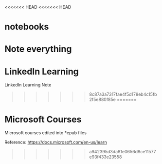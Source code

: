 <<<<<<< HEAD
<<<<<<< HEAD
# notebooks
Note everything
=======
# LinkedIn Learning
LinkedIn Learning Note
>>>>>>> 8c87a3a7317fae4f5d178eb4c15fb2f5e880f85e
=======
# Microsoft Courses
Microsoft courses edited into *epub files

Reference: https://docs.microsoft.com/en-us/learn
>>>>>>> a942395d3da81e0656d8ce11577e93f433e23558
